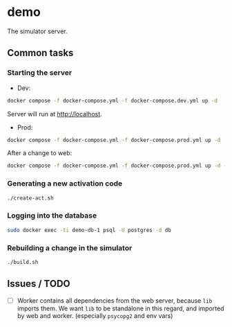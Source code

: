 # demo

The simulator server.

## Common tasks

### Starting the server

- Dev:

```sh
docker compose -f docker-compose.yml -f docker-compose.dev.yml up -d
```

Server will run at [http://localhost](http://localhost).

- Prod:

```sh
docker compose -f docker-compose.yml -f docker-compose.prod.yml up -d
```

After a change to web:

```sh
docker compose -f docker-compose.yml -f docker-compose.prod.yml up -d --build web
```

### Generating a new activation code

```sh
./create-act.sh
```

### Logging into the database

```sh
sudo docker exec -ti demo-db-1 psql -U postgres -d db
```

### Rebuilding a change in the simulator

```sh
./build.sh
```

## Issues / TODO

- [ ] Worker contains all dependencies from the web server, because `lib` imports them. We want
      `lib` to be standalone in this regard, and imported by web and worker. (especially `psycopg2`
      and env vars)
